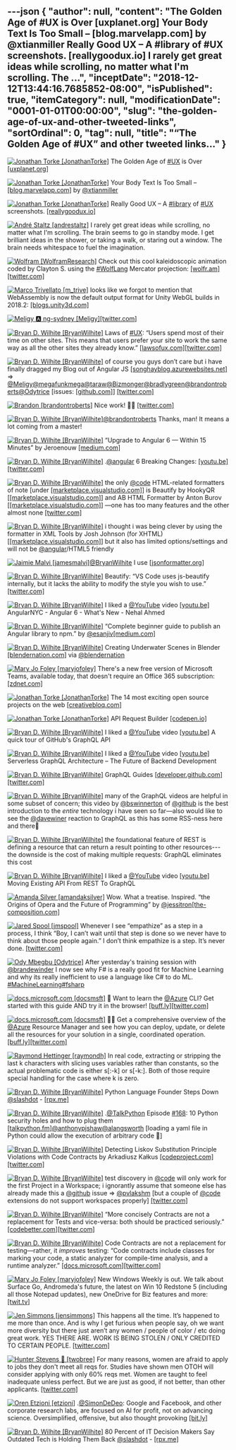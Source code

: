 ---json
{
  "author": null,
  "content": "The Golden Age of #UX is Over [uxplanet.org] Your Body Text Is Too Small – [blog.marvelapp.com] by @xtianmiller Really Good UX – A #library of #UX screenshots. [reallygoodux.io] I rarely get great ideas while scrolling, no matter what I'm scrolling. The ...",
  "inceptDate": "2018-12-12T13:44:16.7685852-08:00",
  "isPublished": true,
  "itemCategory": null,
  "modificationDate": "0001-01-01T00:00:00",
  "slug": "the-golden-age-of-ux-and-other-tweeted-links",
  "sortOrdinal": 0,
  "tag": null,
  "title": "“The Golden Age of #UX” and other tweeted links…"
}
---

[<img alt="Jonathan Torke [JonathanTorke]" src="https://songhay.blob.core.windows.net:443/shared-social-twitter/JonathanTorke.jpg">](https://t.co/0XkdgvQwZp) The Golden Age of [#UX](http://twitter.com/search?q='%23UX) is Over [[uxplanet.org]](https://uxplanet.org/the-golden-age-of-ux-is-over-ac318099c5b9)

[<img alt="Jonathan Torke [JonathanTorke]" src="https://songhay.blob.core.windows.net:443/shared-social-twitter/JonathanTorke.jpg">](https://t.co/0XkdgvQwZp) Your Body Text Is Too Small – [[blog.marvelapp.com]](https://blog.marvelapp.com/body-text-small/) by [@xtianmiller](http://twitter.com/@xtianmiller)

[<img alt="Jonathan Torke [JonathanTorke]" src="https://songhay.blob.core.windows.net:443/shared-social-twitter/JonathanTorke.jpg">](https://t.co/0XkdgvQwZp) Really Good UX – A [#library](http://twitter.com/search?q='%23library) of [#UX](http://twitter.com/search?q='%23UX) screenshots. [[reallygoodux.io]](https://www.reallygoodux.io/)

[<img alt="André Staltz [andrestaltz]" src="https://songhay.blob.core.windows.net:443/shared-social-twitter/andrestaltz.jpg">](https://t.co/oeLidqKxmX) I rarely get great ideas while scrolling, no matter what I'm scrolling. The brain seems to go in standby mode. I get brilliant ideas in the shower, or taking a walk, or staring out a window. The brain needs whitespace to fuel the imagination. 

[<img alt="Wolfram [WolframResearch]" src="https://songhay.blob.core.windows.net:443/shared-social-twitter/WolframResearch.png">](http://t.co/Vsckdj3BIQ) Check out this cool kaleidoscopic animation coded by Clayton S. using the [#WolfLang](http://twitter.com/search?q='%23WolfLang) Mercator projection: [[wolfr.am]](https://wolfr.am/vxrXJfla)[[twitter.com]](https://twitter.com/WolframResearch/status/1017072545026269184/photo/1)

[<img alt="Marco Trivellato [m_trive]" src="https://songhay.blob.core.windows.net:443/shared-social-twitter/m_trive.jpeg">](https://twitter.com/m_trive) looks like we forgot to mention that WebAssembly is now the default output format for Unity WebGL builds in 2018.2: [[blogs.unity3d.com]](https://blogs.unity3d.com/2018/07/10/2018-2-is-now-available/)

[<img alt="Meligy 🅰️ ng-sydney [Meligy]" src="https://songhay.blob.core.windows.net:443/shared-social-twitter/Meligy.jpeg">](https://t.co/l318930X1B)[[twitter.com]](https://twitter.com/JavaScriptDaily/status/1017074036797517824)

[<img alt="Bryan D. Wilhite [BryanWilhite]" src="https://songhay.blob.core.windows.net:443/shared-social-twitter/BryanWilhite.jpeg">](http://t.co/UNdqV0Z1zz) Laws of [#UX](http://twitter.com/search?q='%23UX): “Users spend most of their time on other sites. This means that users prefer your site to work the same way as all the other sites they already know.” [[lawsofux.com]](https://lawsofux.com/jakobs-law.html)[[twitter.com]](https://twitter.com/BryanWilhite/status/1017918427351023616/photo/1)

[<img alt="Bryan D. Wilhite [BryanWilhite]" src="https://songhay.blob.core.windows.net:443/shared-social-twitter/BryanWilhite.jpeg">](http://t.co/UNdqV0Z1zz) of course you guys don’t care but i have finally dragged my Blog out of Angular JS [[songhayblog.azurewebsites.net]](http://songhayblog.azurewebsites.net) =&gt; [@Meligy](http://twitter.com/@Meligy)[@megafunkmega](http://twitter.com/@megafunkmega)[@taraw](http://twitter.com/@taraw)[@Bizmonger](http://twitter.com/@Bizmonger)[@bradlygreen](http://twitter.com/@bradlygreen)[@brandontroberts](http://twitter.com/@brandontroberts)[@Odytrice](http://twitter.com/@Odytrice) [issues: [[github.com]](https://github.com/BryanWilhite/Songhay.Blog/issues)] [[twitter.com]](https://twitter.com/BryanWilhite/status/1017099204932452352/photo/1)

[<img alt="Brandon [brandontroberts]" src="https://songhay.blob.core.windows.net:443/shared-social-twitter/brandontroberts.jpg">](https://t.co/8ookNZhlYF) Nice work! ✋🏿 [[twitter.com]](https://twitter.com/BryanWilhite/status/1017099204932452352)

[<img alt="Bryan D. Wilhite [BryanWilhite]" src="https://songhay.blob.core.windows.net:443/shared-social-twitter/BryanWilhite.jpeg">](http://t.co/UNdqV0Z1zz)[@brandontroberts](http://twitter.com/@brandontroberts) Thanks, man! It means a lot coming from a master! 

[<img alt="Bryan D. Wilhite [BryanWilhite]" src="https://songhay.blob.core.windows.net:443/shared-social-twitter/BryanWilhite.jpeg">](http://t.co/UNdqV0Z1zz) “Upgrade to Angular 6 — Within 15 Minutes” by Jeroenouw [[medium.com]](https://medium.com/@jeroenouw/upgrade-to-angular-6-4520e46c682b)

[<img alt="Bryan D. Wilhite [BryanWilhite]" src="https://songhay.blob.core.windows.net:443/shared-social-twitter/BryanWilhite.jpeg">](http://t.co/UNdqV0Z1zz) .[@angular](http://twitter.com/@angular) 6 Breaking Changes: [[youtu.be]](https://youtu.be/bgQW4fJ0K1k?t=398)[[twitter.com]](https://twitter.com/BryanWilhite/status/1017554531251466240/photo/1)

[<img alt="Bryan D. Wilhite [BryanWilhite]" src="https://songhay.blob.core.windows.net:443/shared-social-twitter/BryanWilhite.jpeg">](http://t.co/UNdqV0Z1zz) the only [@code](http://twitter.com/@code) HTML-related formatters of note [under [[marketplace.visualstudio.com]](https://marketplace.visualstudio.com/search?target=VSCode&category=Formatters&sortBy=Downloads)] is Beautify by HookyQR [[[marketplace.visualstudio.com]](https://marketplace.visualstudio.com/items?itemName=HookyQR.beautify)] and AB HTML Formatter by Anton Burov [[[marketplace.visualstudio.com]](https://marketplace.visualstudio.com/items?itemName=zovorap.ab-html-formatter)] —one has too many features and the other almost none [[twitter.com]](https://twitter.com/BryanWilhite/status/1017525284482867200/photo/1)

[<img alt="Bryan D. Wilhite [BryanWilhite]" src="https://songhay.blob.core.windows.net:443/shared-social-twitter/BryanWilhite.jpeg">](http://t.co/UNdqV0Z1zz) i thought i was being clever by using the formatter in XML Tools by Josh Johnson (for XHTML) [[[marketplace.visualstudio.com]](https://marketplace.visualstudio.com/items?itemName=DotJoshJohnson.xml)] but it also has limited options/settings and will not be [@angular](http://twitter.com/@angular)/HTML5 friendly 

[<img alt="Jaimie Malvi [jamesmalvi]" src="https://songhay.blob.core.windows.net:443/shared-social-twitter/jamesmalvi.png">](https://twitter.com/jamesmalvi)[@BryanWilhite](http://twitter.com/@BryanWilhite) I use [[jsonformatter.org]](https://jsonformatter.org/xml-formatter)

[<img alt="Bryan D. Wilhite [BryanWilhite]" src="https://songhay.blob.core.windows.net:443/shared-social-twitter/BryanWilhite.jpeg">](http://t.co/UNdqV0Z1zz) Beautify: “VS Code uses js-beautify internally, but it lacks the ability to modify the style you wish to use.” [[twitter.com]](https://twitter.com/BryanWilhite/status/1017527768609779712/photo/1)

[<img alt="Bryan D. Wilhite [BryanWilhite]" src="https://songhay.blob.core.windows.net:443/shared-social-twitter/BryanWilhite.jpeg">](http://t.co/UNdqV0Z1zz) I liked a [@YouTube](http://twitter.com/@YouTube) video [[youtu.be]](http://youtu.be/bgQW4fJ0K1k?a) AngularNYC - Angular 6 - What's New - Nehal Ahmed 

[<img alt="Bryan D. Wilhite [BryanWilhite]" src="https://songhay.blob.core.windows.net:443/shared-social-twitter/BryanWilhite.jpeg">](http://t.co/UNdqV0Z1zz) “Complete beginner guide to publish an Angular library to npm.” by [@esanjiv](http://twitter.com/@esanjiv)[[medium.com]](https://medium.com/@esanjiv/complete-beginner-guide-to-publish-an-angular-library-to-npm-d42343801660)

[<img alt="Bryan D. Wilhite [BryanWilhite]" src="https://songhay.blob.core.windows.net:443/shared-social-twitter/BryanWilhite.jpeg">](http://t.co/UNdqV0Z1zz) Creating Underwater Scenes in Blender [[blendernation.com]](https://www.blendernation.com/2018/07/11/creating-underwater-scenes-in-blender/) via [@blendernation](http://twitter.com/@blendernation)

[<img alt="Mary Jo Foley [maryjofoley]" src="https://songhay.blob.core.windows.net:443/shared-social-twitter/maryjofoley.png">](http://t.co/qJf6Vbi9nq) There's a new free version of Microsoft Teams, available today, that doesn't require an Office 365 subscription: [[zdnet.com]](https://www.zdnet.com/article/microsoft-introduces-a-free-version-of-teams-going-head-to-head-with-slack/)

[<img alt="Jonathan Torke [JonathanTorke]" src="https://songhay.blob.core.windows.net:443/shared-social-twitter/JonathanTorke.jpg">](https://t.co/0XkdgvQwZp) The 14 most exciting open source projects on the web [[creativebloq.com]](https://www.creativebloq.com/web-design/10-most-exciting-open-source-projects-web-4132351)

[<img alt="Jonathan Torke [JonathanTorke]" src="https://songhay.blob.core.windows.net:443/shared-social-twitter/JonathanTorke.jpg">](https://t.co/0XkdgvQwZp) API Request Builder [[codepen.io]](https://codepen.io/terabaud/pen/MBYxay)

[<img alt="Bryan D. Wilhite [BryanWilhite]" src="https://songhay.blob.core.windows.net:443/shared-social-twitter/BryanWilhite.jpeg">](http://t.co/UNdqV0Z1zz) I liked a [@YouTube](http://twitter.com/@YouTube) video [[youtu.be]](http://youtu.be/6xO87LlijoQ?a) A quick tour of GitHub's GraphQL API 

[<img alt="Bryan D. Wilhite [BryanWilhite]" src="https://songhay.blob.core.windows.net:443/shared-social-twitter/BryanWilhite.jpeg">](http://t.co/UNdqV0Z1zz) I liked a [@YouTube](http://twitter.com/@YouTube) video [[youtu.be]](http://youtu.be/PTphFRHJ3d0?a) Serverless GraphQL Architecture – The Future of Backend Development 

[<img alt="Bryan D. Wilhite [BryanWilhite]" src="https://songhay.blob.core.windows.net:443/shared-social-twitter/BryanWilhite.jpeg">](http://t.co/UNdqV0Z1zz) GraphQL Guides [[developer.github.com]](https://developer.github.com/v4/guides/)[[twitter.com]](https://twitter.com/BryanWilhite/status/1017525958260080640/photo/1)

[<img alt="Bryan D. Wilhite [BryanWilhite]" src="https://songhay.blob.core.windows.net:443/shared-social-twitter/BryanWilhite.jpeg">](http://t.co/UNdqV0Z1zz) many of the GraphQL videos are helpful in some subset of concern; this video by [@bswinnerton](http://twitter.com/@bswinnerton) of [@github](http://twitter.com/@github) is the best introduction to the _entire_ technology i have seen so far—also would like to see the [@davewiner](http://twitter.com/@davewiner) reaction to GraphQL as this has some RSS-ness here and there🤠 

[<img alt="Bryan D. Wilhite [BryanWilhite]" src="https://songhay.blob.core.windows.net:443/shared-social-twitter/BryanWilhite.jpeg">](http://t.co/UNdqV0Z1zz) the foundational feature of REST is defining a resource that can return a result pointing to other resources---the downside is the cost of making multiple requests: GraphQL eliminates this cost 

[<img alt="Bryan D. Wilhite [BryanWilhite]" src="https://songhay.blob.core.windows.net:443/shared-social-twitter/BryanWilhite.jpeg">](http://t.co/UNdqV0Z1zz) I liked a [@YouTube](http://twitter.com/@YouTube) video [[youtu.be]](http://youtu.be/broQmxQAMjM?a) Moving Existing API From REST To GraphQL 

[<img alt="Amanda Silver [amandaksilver]" src="https://songhay.blob.core.windows.net:443/shared-social-twitter/amandaksilver.jpg">](https://twitter.com/amandaksilver) Wow. What a treatise. Inspired. “the Origins of Opera and the Future of Programming” by [@jessitron](http://twitter.com/@jessitron)[[the-composition.com]](https://the-composition.com/the-origins-of-opera-and-the-future-of-programming-bcdaf8fbe960)

[<img alt="Jared Spool [jmspool]" src="https://songhay.blob.core.windows.net:443/shared-social-twitter/jmspool.jpg">](https://t.co/aNncwfgMP2) Whenever I see “empathize” as a step in a process, I think “Boy, I can’t wait until that step is done so we never have to think about those people again.” I don’t think empathize is a step. It’s never done. [[twitter.com]](https://twitter.com/jmspool/status/1017907202085085184/photo/1)

[<img alt="Ody Mbegbu [Odytrice]" src="https://songhay.blob.core.windows.net:443/shared-social-twitter/Odytrice.jpg">](https://t.co/8wuRpLOaxa) After yesterday's training session with [@brandewinder](http://twitter.com/@brandewinder) I now see why F# is a really good fit for Machine Learning and why its really inefficient to use a language like C# to do ML. [#MachineLearning](http://twitter.com/search?q='%23MachineLearning)[#fsharp](http://twitter.com/search?q='%23fsharp)

[<img alt="docs.microsoft.com [docsmsft]" src="https://songhay.blob.core.windows.net:443/shared-social-twitter/docsmsft.jpg">](https://t.co/pBNlKvAduu) 🚀 Want to learn the [@Azure](http://twitter.com/@Azure) CLI? Get started with this guide AND try it in the browser! [[buff.ly]](https://buff.ly/2NbrYWC)[[twitter.com]](https://twitter.com/docsmsft/status/1018626772965961729/photo/1)

[<img alt="docs.microsoft.com [docsmsft]" src="https://songhay.blob.core.windows.net:443/shared-social-twitter/docsmsft.jpg">](https://t.co/pBNlKvAduu) 👩‍🔬 Get a comprehensive overview of the [@Azure](http://twitter.com/@Azure) Resource Manager and see how you can deploy, update, or delete all the resources for your solution in a single, coordinated operation. [[buff.ly]](https://buff.ly/2mddFW6)[[twitter.com]](https://twitter.com/docsmsft/status/1018747571307794432/photo/1)

[<img alt="Raymond Hettinger [raymondh]" src="https://songhay.blob.core.windows.net:443/shared-social-twitter/raymondh.jpg">](https://t.co/r5ifYKcnD3) In real code, extracting or stripping the last k characters with slicing uses variables rather than constants, so the actual problematic code is either s[:-k] or s[-k:]. Both of those require special handling for the case where k is zero. 

[<img alt="Bryan D. Wilhite [BryanWilhite]" src="https://songhay.blob.core.windows.net:443/shared-social-twitter/BryanWilhite.jpeg">](http://t.co/UNdqV0Z1zz) Python Language Founder Steps Down [@slashdot](http://twitter.com/@slashdot) - [[rpx.me]](http://rpx.me/0Qddm)

[<img alt="Bryan D. Wilhite [BryanWilhite]" src="https://songhay.blob.core.windows.net:443/shared-social-twitter/BryanWilhite.jpeg">](http://t.co/UNdqV0Z1zz) .[@TalkPython](http://twitter.com/@TalkPython) Episode [#168](http://twitter.com/search?q='%23168): 10 Python security holes and how to plug them [[talkpython.fm]](https://talkpython.fm/episodes/show/168/10-python-security-holes-and-how-to-plug-them)[@anthonypjshaw](http://twitter.com/@anthonypjshaw)[@alangsworth](http://twitter.com/@alangsworth) [loading a yaml file in Python could allow the execution of arbitrary code 😬] 

[<img alt="Bryan D. Wilhite [BryanWilhite]" src="https://songhay.blob.core.windows.net:443/shared-social-twitter/BryanWilhite.jpeg">](http://t.co/UNdqV0Z1zz) Detecting Liskov Substitution Principle Violations with Code Contracts by Arkadiusz Kaɫkus [[codeproject.com]](https://www.codeproject.com/Articles/1084933/Detecting-Liskov-Substitution-Principle-Violations)[[twitter.com]](https://twitter.com/BryanWilhite/status/1017923899504250881/photo/1)

[<img alt="Bryan D. Wilhite [BryanWilhite]" src="https://songhay.blob.core.windows.net:443/shared-social-twitter/BryanWilhite.jpeg">](http://t.co/UNdqV0Z1zz) test discovery in [@code](http://twitter.com/@code) will only work for the first Project in a Workspace; i ignorantly assume that someone else has already made this a [@github](http://twitter.com/@github) issue =&gt; [@pvlakshm](http://twitter.com/@pvlakshm) [but a couple of [@code](http://twitter.com/@code) extensions do not support workspaces properly] [[twitter.com]](https://twitter.com/BryanWilhite/status/1017456041393512448/photo/1)

[<img alt="Bryan D. Wilhite [BryanWilhite]" src="https://songhay.blob.core.windows.net:443/shared-social-twitter/BryanWilhite.jpeg">](http://t.co/UNdqV0Z1zz) “More concisely Contracts are not a replacement for Tests and vice-versa: both should be practiced seriously.” [[codebetter.com]](http://codebetter.com/patricksmacchia/2010/07/26/code-contracts-and-automatic-testing-are-pretty-much-the-same-thing/)[[twitter.com]](https://twitter.com/BryanWilhite/status/1017920080888283136/photo/1)

[<img alt="Bryan D. Wilhite [BryanWilhite]" src="https://songhay.blob.core.windows.net:443/shared-social-twitter/BryanWilhite.jpeg">](http://t.co/UNdqV0Z1zz) Code Contracts are not a replacement for testing—rather, it _improves_ testing: “Code contracts include classes for marking your code, a static analyzer for compile-time analysis, and a runtime analyzer.” [[docs.microsoft.com]](https://docs.microsoft.com/en-us/dotnet/framework/debug-trace-profile/code-contracts)[[twitter.com]](https://twitter.com/BryanWilhite/status/1017923897826553856/photo/1)

[<img alt="Mary Jo Foley [maryjofoley]" src="https://songhay.blob.core.windows.net:443/shared-social-twitter/maryjofoley.png">](http://t.co/qJf6Vbi9nq) New Windows Weekly is out. We talk about Surface Go, Andromeda's future, the latest on Win 10 Redstone 5 (including all those Notepad updates), new OneDrive for Biz features and more: [[twit.tv]](https://twit.tv/shows/windows-weekly/episodes/577)

[<img alt="Jen Simmons [jensimmons]" src="https://songhay.blob.core.windows.net:443/shared-social-twitter/jensimmons.jpg">](https://t.co/8FEcRMJN4d) This happens all the time. It’s happened to me more than once. And is why I get furious when people say, oh we want more diversity but there just aren’t any women / people of color / etc doing great work. YES THERE ARE. WORK IS BEING STOLEN / ONLY CREDITED TO CERTAIN PEOPLE. [[twitter.com]](https://twitter.com/ijeomaoluo/status/1017581227639898113)

[<img alt="Hunter Stevens 🍂 [twobree]" src="https://songhay.blob.core.windows.net:443/shared-social-twitter/twobree.jpg">](https://twitter.com/twobree) For many reasons, women are afraid to apply to jobs they don't meet all reqs for. Studies have shown men OTOH will consider applying with only 60% reqs met. Women are taught to feel inadequate unless perfect. But we are just as good, if not better, than other applicants. [[twitter.com]](https://twitter.com/SwiftOnSecurity/status/1017937952519966721)

[<img alt="Oren Etzioni [etzioni]" src="https://songhay.blob.core.windows.net:443/shared-social-twitter/etzioni.jpeg">](https://t.co/tfzDNcoVZG) .[@SimonDeDeo](http://twitter.com/@SimonDeDeo): Google and Facebook, and other corporate research labs, are focused on AI for profit, not on advancing science. Oversimplified, offensive, but also thought provoking [[bit.ly]](https://bit.ly/2Lj2iqy)

[<img alt="Bryan D. Wilhite [BryanWilhite]" src="https://songhay.blob.core.windows.net:443/shared-social-twitter/BryanWilhite.jpeg">](http://t.co/UNdqV0Z1zz) 80 Percent of IT Decision Makers Say Outdated Tech is Holding Them Back [@slashdot](http://twitter.com/@slashdot) - [[rpx.me]](http://rpx.me/lOddm)
